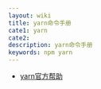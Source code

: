 ```yaml
---
layout: wiki
title: yarn命令手册
cate1: yarn
cate2: 
description: yarn命令手册
keywords: npm yarn
---
```



* [yarn官方帮助](https://classic.yarnpkg.com/en/docs/cli/install)


